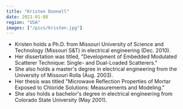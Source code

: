 ```yaml
---
title: "Kristen Donnell"
date: 2021-01-08
region: "USA"
images: ["/pics/kristen.jpg"]
---
```


- Kristen holds a Ph.D. from Missouri University of Science and Technology (Missouri S&T) in electrical engineering (Dec. 2010).
- Her dissertation was titled, "Development of Embedded Modulated Scatterer Technique: Single- and Dual-Loaded Scatterers."
- She also holds a master's degree in electrical engineering from the University of Missouri Rolla (Aug. 2003).
- Her thesis was titled "Microwave Reflection Properties of Mortar Exposed to Chloride Solutions: Measurements and Modeling."
- She also holds a bachelor's degree in electrical engineering from Colorado State University (May 2001).